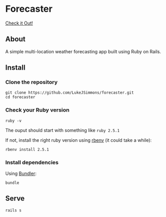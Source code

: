 # Forecaster

[Check it Out!](https://forecaster.fly.dev)

## About
A simple multi-location weather forecasting app built using Ruby on Rails.

## Install

### Clone the repository

```shell
git clone https://github.com/LukeJSimmons/forecaster.git
cd forecaster
```

### Check your Ruby version

```shell
ruby -v
```

The ouput should start with something like `ruby 2.5.1`

If not, install the right ruby version using [rbenv](https://github.com/rbenv/rbenv) (it could take a while):

```shell
rbenv install 2.5.1
```

### Install dependencies

Using [Bundler](https://github.com/bundler/bundler):

```shell
bundle
```

## Serve

```shell
rails s
```
